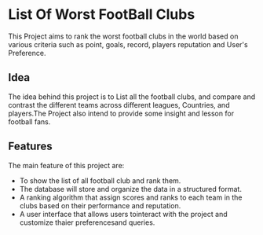 # List Of Worst FootBall Clubs

This Project aims to rank the worst football clubs in the world based on various criteria such as point, goals, record, players reputation and User's Preference.

## Idea

The idea behind this project is to List all the football clubs, and compare and contrast the different teams across different leagues, Countries, and players.The Project also intend to provide some insight and lesson for football fans.

## Features

The main feature of this project are:

- To show the list of all football club and rank them.
- The database will store and organize the data in a structured format.
- A ranking algorithm that assign scores and ranks to each team in the clubs based on their performance and reputation.
- A user interface that allows users tointeract with the project and customize thaier preferencesand queries.